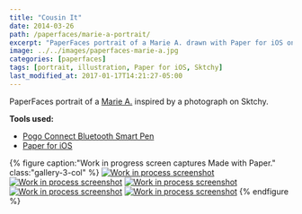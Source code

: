 ```yaml
---
title: "Cousin It"
date: 2014-03-26
path: /paperfaces/marie-a-portrait/
excerpt: "PaperFaces portrait of a Marie A. drawn with Paper for iOS on an iPad."
image: ../../images/paperfaces-marie-a.jpg
categories: [paperfaces]
tags: [portrait, illustration, Paper for iOS, Sktchy]
last_modified_at: 2017-01-17T14:21:27-05:00
---
```


PaperFaces portrait of a [Marie A.](https://sktchy.com/7uxxdC) inspired by a photograph on Sktchy.

**Tools used:**

- [Pogo Connect Bluetooth Smart Pen](https://www.amazon.com/gp/product/B009K448L4/ref=as_li_ss_tl?ie=UTF8&camp=1789&creative=390957&creativeASIN=B009K448L4&linkCode=as2&tag=mademist-20)
- [Paper for iOS](https://paper.bywetransfer.com/)

{% figure caption:"Work in progress screen captures Made with Paper." class:"gallery-3-col" %}
[![Work in process screenshot](../../images/paperfaces-marie-a-process-1-600.jpg)](../../images/paperfaces-marie-a-process-1-lg.jpg)
[![Work in process screenshot](../../images/paperfaces-marie-a-process-2-600.jpg)](../../images/paperfaces-marie-a-process-2-lg.jpg)
[![Work in process screenshot](../../images/paperfaces-marie-a-process-3-600.jpg)](../../images/paperfaces-marie-a-process-3-lg.jpg)
[![Work in process screenshot](../../images/paperfaces-marie-a-process-4-600.jpg)](../../images/paperfaces-marie-a-process-4-lg.jpg)
[![Work in process screenshot](../../images/paperfaces-marie-a-process-5-600.jpg)](../../images/paperfaces-marie-a-process-5-lg.jpg)
{% endfigure %}
